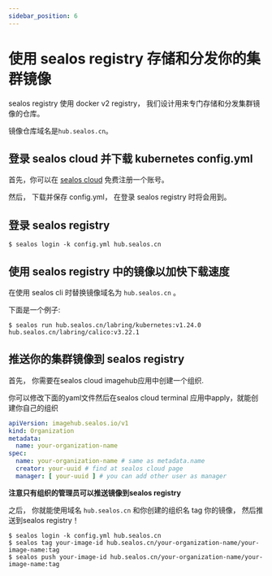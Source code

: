 ```yaml
---
sidebar_position: 6
---
```


# 使用 sealos registry 存储和分发你的集群镜像

sealos registry 使用 docker v2 registry， 我们设计用来专门存储和分发集群镜像的仓库。

镜像仓库域名是`hub.sealos.cn`。

## 登录 sealos cloud 并下载 kubernetes config.yml

首先，你可以在 [sealos cloud](https://cloud.sealos.io/) 免费注册一个账号。

然后， 下载并保存 config.yml， 在登录 sealos registry 时将会用到。

## 登录 sealos registry

```shell
$ sealos login -k config.yml hub.sealos.cn
```

## 使用 sealos registry 中的镜像以加快下载速度

在使用 sealos cli 时替换镜像域名为 `hub.sealos.cn` 。

下面是一个例子:
```shell
$ sealos run hub.sealos.cn/labring/kubernetes:v1.24.0 hub.sealos.cn/labring/calico:v3.22.1
```

## 推送你的集群镜像到 sealos registry

首先， 你需要在sealos cloud imagehub应用中创建一个组织.

你可以修改下面的yaml文件然后在sealos cloud terminal 应用中apply，就能创建你自己的组织

```yaml
apiVersion: imagehub.sealos.io/v1
kind: Organization
metadata:
  name: your-organization-name
spec:
  name: your-organization-name # same as metadata.name
  creator: your-uuid # find at sealos cloud page
  manager: [ your-uuid ] # you can add other user as manager
```

**注意只有组织的管理员可以推送镜像到sealos registry**

之后， 你就能使用域名 `hub.sealos.cn` 和你创建的组织名 tag 你的镜像， 然后推送到sealos registry！

```shell
$ sealos login -k config.yml hub.sealos.cn
$ sealos tag your-image-id hub.sealos.cn/your-organization-name/your-image-name:tag
$ sealos push your-image-id hub.sealos.cn/your-organization-name/your-image-name:tag
```